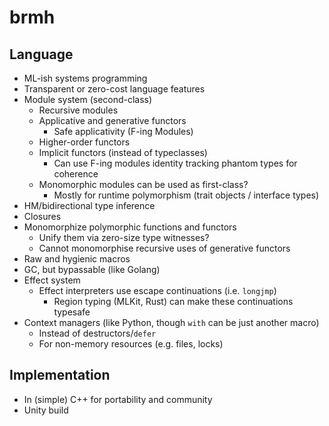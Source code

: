 # brmh

## Language

* ML-ish systems programming
* Transparent or zero-cost language features
* Module system (second-class)
    - Recursive modules
    - Applicative and generative functors
        * Safe applicativity (F-ing Modules)
    - Higher-order functors
    - Implicit functors (instead of typeclasses)
        * Can use F-ing modules identity tracking phantom types for coherence
    - Monomorphic modules can be used as first-class?
        * Mostly for runtime polymorphism (trait objects / interface types)
* HM/bidirectional type inference
* Closures
* Monomorphize polymorphic functions and functors
    - Unify them via zero-size type witnesses?
    - Cannot monomorphise recursive uses of generative functors
* Raw and hygienic macros
* GC, but bypassable (like Golang)
* Effect system
    - Effect interpreters use escape continuations (i.e. `longjmp`)
        * Region typing (MLKit, Rust) can make these continuations typesafe
* Context managers (like Python, though `with` can be just another macro)
    - Instead of destructors/`defer`
    - For non-memory resources (e.g. files, locks)

## Implementation

* In (simple) C++ for portability and community
* Unity build
